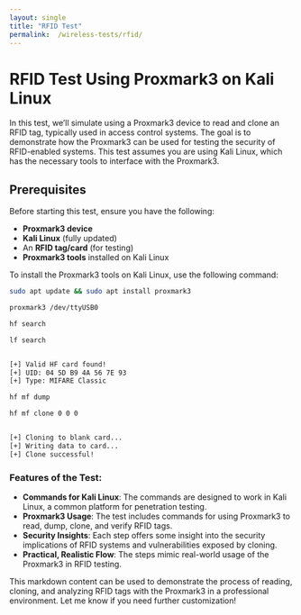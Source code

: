 ```yaml
---
layout: single
title: "RFID Test"
permalink:  /wireless-tests/rfid/
---
```


# RFID Test Using Proxmark3 on Kali Linux

In this test, we’ll simulate using a Proxmark3 device to read and clone an RFID tag, typically used in access control systems. The goal is to demonstrate how the Proxmark3 can be used for testing the security of RFID-enabled systems. This test assumes you are using Kali Linux, which has the necessary tools to interface with the Proxmark3.

## Prerequisites

Before starting this test, ensure you have the following:

- **Proxmark3 device**
- **Kali Linux** (fully updated)
- An **RFID tag/card** (for testing)
- **Proxmark3 tools** installed on Kali Linux

To install the Proxmark3 tools on Kali Linux, use the following command:

```bash
sudo apt update && sudo apt install proxmark3

proxmark3 /dev/ttyUSB0

hf search

lf search


[+] Valid HF card found!
[+] UID: 04 5D B9 4A 56 7E 93
[+] Type: MIFARE Classic

hf mf dump

hf mf clone 0 0 0


[+] Cloning to blank card...
[+] Writing data to card...
[+] Clone successful!

```



### Features of the Test:
- **Commands for Kali Linux**: The commands are designed to work in Kali Linux, a common platform for penetration testing.
- **Proxmark3 Usage**: The test includes commands for using Proxmark3 to read, dump, clone, and verify RFID tags.
- **Security Insights**: Each step offers some insight into the security implications of RFID systems and vulnerabilities exposed by cloning.
- **Practical, Realistic Flow**: The steps mimic real-world usage of the Proxmark3 in RFID testing.

This markdown content can be used to demonstrate the process of reading, cloning, and analyzing RFID tags with the Proxmark3 in a professional environment. Let me know if you need further customization!
